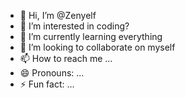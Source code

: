- 👋 Hi, I’m @Zenyelf
- 👀 I’m interested in coding?
- 🌱 I’m currently learning everything
- 💞️ I’m looking to collaborate on myself
- 📫 How to reach me ...
- 😄 Pronouns: ...
- ⚡ Fun fact: ...

<!---
Zenyelf/Zenyelf is a ✨ special ✨ repository because its `README.md` (this file) appears on your GitHub profile.
You can click the Preview link to take a look at your changes.
--->
